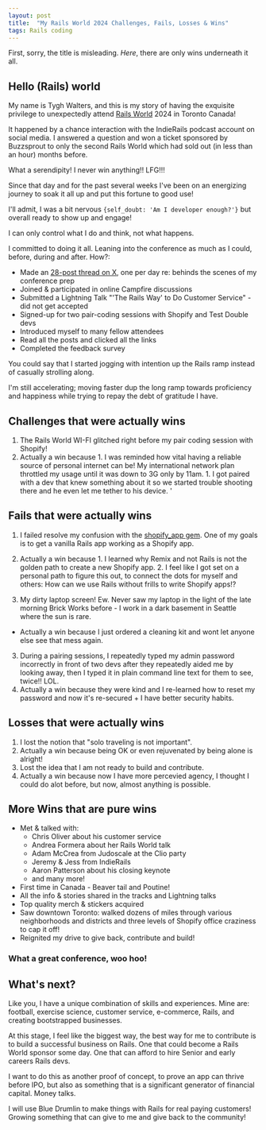 ```yaml
---
layout: post
title:  "My Rails World 2024 Challenges, Fails, Losses & Wins"
tags: Rails coding
---
```


First, sorry, the title is misleading. *Here*, there are only wins underneath it all.

## Hello (Rails) world

My name is Tygh Walters, and this is my story of having the exquisite privilege to unexpectedly attend [Rails World](https://rubyonrails.org/world/) 2024 in Toronto Canada! 

It happened by a chance interaction with the IndieRails podcast account on social media. I answered a question and won a ticket sponsored by Buzzsprout to only the second Rails World which had sold out (in less than an hour) months before.

What a serendipity! I never win anything!! LFG!!! 

Since that day and for the past several weeks I've been on an energizing journey to soak it all up and put this fortune to good use! 

I'll admit, I was a bit nervous `{self_doubt: 'Am I developer enough?'}` but overall ready to show up and engage!

I can only control what I do and think, not what happens. 

I committed to doing it all. Leaning into the conference as much as I could, before, during and after. How?:

- Made an [28-post thread on X](https://x.com/TyghWalters/status/1830667320378958222), one per day re: behinds the scenes of my conference prep
- Joined & participated in online Campfire discussions 
- Submitted a Lightning Talk "'The Rails Way' to Do Customer Service" - did not get accepted
- Signed-up for two pair-coding sessions with Shopify and Test Double devs
- Introduced myself to many fellow attendees
- Read all the posts and clicked all the links
- Completed the feedback survey

You could say that I started jogging with intention up the Rails ramp instead of casually strolling along. 

I'm still accelerating; moving faster dup the long ramp towards proficiency and happiness while trying to repay the debt of gratitude I have.

## Challenges that were actually wins

1. The Rails World WI-FI glitched right before my pair coding session with Shopify! 
  1. Actually a win because 
    1. I was reminded how vital having a reliable source of personal internet can be! My international network plan throttled my usage until it was down to 3G only by 11am. 
    1. I got paired with a dev that knew something about it so we started trouble shooting there and he even let me tether to his device. '

## Fails that were actually wins
1. I failed resolve my confusion with the [shopify_app gem](https://github.com/Shopify/shopify_app). One of my goals is to get a vanilla Rails app working as a Shopify app.
  1. Actually a win because 
    1. I learned why Remix and not Rails is not the golden path to create a new Shopify app. 
    2.  I feel like I got set on a personal path to figure this out, to connect the dots for myself and others: How can we use Rails without frills to write Shopify apps!? 

2. My dirty laptop screen! Ew. Never saw my laptop in the light of the late morning Brick Works before - I work in a dark basement in Seattle where the sun is rare. 
  - Actually a win because I just ordered a cleaning kit and wont let anyone else see that mess again.

3. During a pairing sessions, I repeatedly typed my admin password incorrectly in front of two devs after they repeatedly aided me by looking away, then I typed it in plain command line text for them to see, twice!! LOL. 
  1. Actually a win because they were kind and I re-learned how to reset my password and now it's re-secured + I have better security habits.

## Losses that were actually wins
1. I lost the notion that "solo traveling is not important". 
  1. Actually a win because being OK or even rejuvenated by being alone is alright! 
2. Lost the idea that I am not ready to build and contribute. 
  1. Actually a win because now I have more percevied agency, I thought I could do alot before, but now, almost anything is possible. 

## More Wins that are pure wins

- Met & talked with: 
  - Chris Oliver about his customer service
  - Andrea Formera about her Rails World talk
  - Adam McCrea from Judoscale at the Clio party
  - Jeremy & Jess from IndieRails
  - Aaron Patterson about his closing keynote
  - and many more!
- First time in Canada - Beaver tail and Poutine!
- All the info & stories shared in the tracks and Lightning talks
- Top quality merch & stickers acquired
- Saw downtown Toronto: walked dozens of miles through various neighborhoods and districts and three levels of Shopify office craziness to cap it off!
- Reignited my drive to give back, contribute and build!

### What a great conference, woo hoo!

## What's next?

Like you, I have a unique combination of skills and experiences. Mine are: football, exercise science, customer service, e-commerce, Rails, and creating bootstrapped businesses.

At this stage, I feel like the biggest way, the best way for me to contribute is to build a successful business on Rails. One that could become a Rails World sponsor some day. One that can afford to hire Senior and early careers Rails devs.

I want to do this as another proof of concept, to prove an app can thrive before IPO, but also as something that is a significant generator of financial capital. Money talks. 

I will use Blue Drumlin to make things with Rails for real paying customers! Growing something that can give to me and give back to the community!
